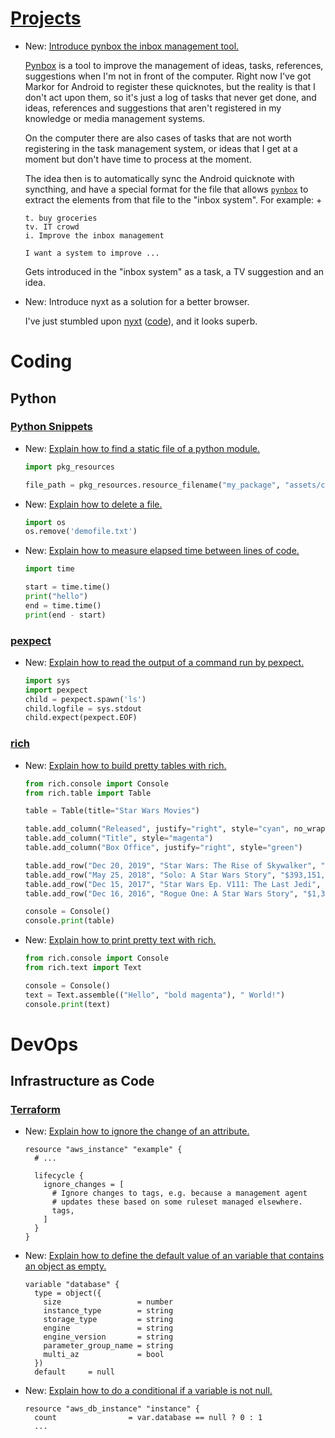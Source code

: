 # [Projects](projects.md)

* New: [Introduce pynbox the inbox management tool.](projects.md#pynbox)

    [Pynbox](https://lyz-code.github.io/pynbox) is a tool to improve the
    management of ideas, tasks, references, suggestions when I'm not in
    front of the computer. Right now I've got Markor for Android to register
    these quicknotes, but the reality is that I don't act upon them, so it's
    just a log of tasks that never get done, and ideas, references and
    suggestions that aren't registered in my knowledge or media management
    systems.
    
    On the computer there are also cases of tasks that are not worth registering in
    the task management system, or ideas that I get at a moment but don't have time
    to process at the moment.
    
    The idea then is to automatically sync the Android quicknote with syncthing,
    and have a special format for the file that allows [`pynbox`](https://lyz-code.github.io/pynbox)
    to extract
    the elements from that file to the "inbox system". For example:
    +
    ```
    t. buy groceries
    tv. IT crowd
    i. Improve the inbox management
    
    I want a system to improve ...
    ```
    
    Gets introduced in the "inbox system" as a task, a TV suggestion and an idea.

* New: Introduce nyxt as a solution for a better browser.

    I've just stumbled upon [nyxt](https://nyxt.atlas.engineer/)
    ([code](https://github.com/atlas-engineer/nyxt)), and it looks superb.
    

# Coding

## Python

### [Python Snippets](python_snippets.md)

* New: [Explain how to find a static file of a python module.](python_snippets.md#find-a-static-file-of-a-python-module)

    ```python
    import pkg_resources
    
    file_path = pkg_resources.resource_filename("my_package", "assets/config.yaml"),
    ```

* New: [Explain how to delete a file.](python_snippets.md#delete-a-file)

    ```python
    import os
    os.remove('demofile.txt')
    ```

* New: [Explain how to measure elapsed time between lines of code.](python_snippets.md#measure-elapsed-time-between-lines-of-code)

    ```python
    import time
    
    start = time.time()
    print("hello")
    end = time.time()
    print(end - start)
    ```

### [pexpect](pexpect.md)

* New: [Explain how to read the output of a command run by pexpect.](pexpect.md#read-output-of-command)

    ```python
    import sys
    import pexpect
    child = pexpect.spawn('ls')
    child.logfile = sys.stdout
    child.expect(pexpect.EOF)
    ```

### [rich](rich.md)

* New: [Explain how to build pretty tables with rich.](rich.md#tables)

    ```python
    from rich.console import Console
    from rich.table import Table
    
    table = Table(title="Star Wars Movies")
    
    table.add_column("Released", justify="right", style="cyan", no_wrap=True)
    table.add_column("Title", style="magenta")
    table.add_column("Box Office", justify="right", style="green")
    
    table.add_row("Dec 20, 2019", "Star Wars: The Rise of Skywalker", "$952,110,690")
    table.add_row("May 25, 2018", "Solo: A Star Wars Story", "$393,151,347")
    table.add_row("Dec 15, 2017", "Star Wars Ep. V111: The Last Jedi", "$1,332,539,889")
    table.add_row("Dec 16, 2016", "Rogue One: A Star Wars Story", "$1,332,439,889")
    
    console = Console()
    console.print(table)
    ```

* New: [Explain how to print pretty text with rich.](rich.md#rich-text)

    ```python
    from rich.console import Console
    from rich.text import Text
    
    console = Console()
    text = Text.assemble(("Hello", "bold magenta"), " World!")
    console.print(text)
    ```

# DevOps

## Infrastructure as Code

### [Terraform](terraform.md)

* New: [Explain how to ignore the change of an attribute.](terraform.md#ignore-the-change-of-an-attribute)

    ```hcl
    resource "aws_instance" "example" {
      # ...
    
      lifecycle {
        ignore_changes = [
          # Ignore changes to tags, e.g. because a management agent
          # updates these based on some ruleset managed elsewhere.
          tags,
        ]
      }
    }
    ```

* New: [Explain how to define the default value of an variable that contains an object as empty.](terraform.md#define-the-default-value-of-an-variable-that-contains-an-object-as-empty)

    ```hcl
    variable "database" {
      type = object({
        size                 = number
        instance_type        = string
        storage_type         = string
        engine               = string
        engine_version       = string
        parameter_group_name = string
        multi_az             = bool
      })
      default     = null
    ```

* New: [Explain how to do a conditional if a variable is not null.](terraform.md#do-a-conditional-if-a-variable-is-not-null)

    ```hcl
    resource "aws_db_instance" "instance" {
      count                = var.database == null ? 0 : 1
      ...
    ```